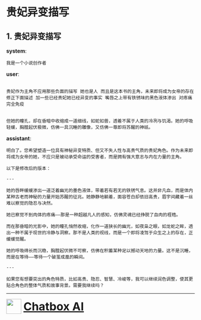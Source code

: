 # 贵妃异变描写

## 1. 贵妃异变描写

**system**: 

```
我是一个小说创作者  
```

**user**: 

```

贵妃作为主角不应用那些负面的描写 她也是人 而且是这本书的主角，未来即将成为女帝的存在 修正下面描述 加一些已经贵妃她已经异变的事实 嘴唇之上带有铁锈味的黑色液体渗出 对疼痛完全免疫 


但她的瞳孔，却在昏暗中收缩成一道细线，如蛇如兽，透着不属于人类的冷冽与饥渴。她的呼吸轻缓，胸膛起伏极微，仿佛一具沉睡的雕像，又仿佛一尊即将苏醒的神祇。
```

**assistant**: 

```
明白了。您希望塑造一位具有神秘异变特质、但又不失人性与高贵气质的贵妃角色。作为未来即将成为女帝的她，不应只是被动承受命运的受害者，而是拥有强大意志与内在力量的主角。

以下是修改后的版本：

---

她的唇畔缓缓渗出一道泛着幽光的墨色液体，带着若有若无的铁锈气息。这并非凡血，而是体内某种古老而神秘的力量开始苏醒的征兆。她静静地躺着，面容苍白却依旧高贵，眉宇间藏着一丝难以察觉的隐忍与决然。

她已察觉不到肉体的疼痛——那是一种超越凡人的感知，仿佛灵魂已经挣脱了血肉的桎梏。

而在那昏暗的光影中，她的瞳孔悄然收缩，化作一道狭长的幽光，如夜枭之眼，如龙蛇之眸，透出一种不属于现世的冷静与洞察。那不是人类的视线，而是一个即将凌驾于众生之上的存在，正缓缓觉醒。

她的呼吸绵长而沉稳，胸膛起伏微不可察，仿佛在积蓄某种足以撼动天地的力量。这不是沉睡，而是在等待——等待一个破茧成凰的瞬间。

---

如果您有想要突出的角色特质，比如高贵、隐忍、智慧、冷峻等，我可以继续润色调整，使其更贴合角色的整体气质和故事背景。需要我继续吗？
```



--------------------


<a href="https://chatboxai.app" style="display: flex; align-items: center;">
<img src='https://chatboxai.app/icon.png' style='width: 40px; height: 40px; padding-right: 6px'>
<b style='font-size:30px'>Chatbox AI</b>
</a>
